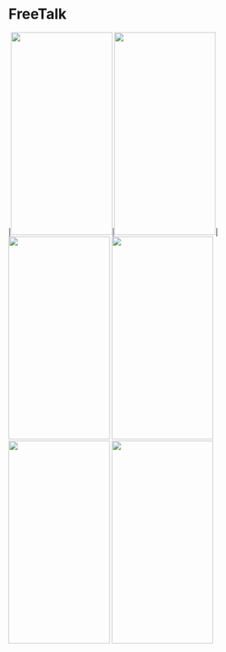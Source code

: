 # FreeTalk

|<img src="https://user-images.githubusercontent.com/40617271/86253431-80297580-bbef-11ea-9d09-535628799cd0.png" width="200" height="400">|<img src="https://user-images.githubusercontent.com/40617271/86253470-8d466480-bbef-11ea-97b8-e61342b4f150.png" width="200" height="400">|
<img src="https://user-images.githubusercontent.com/40617271/86253711-ddbdc200-bbef-11ea-9200-c2bdd92850e4.png" width="200" height="400">
<img src="https://user-images.githubusercontent.com/40617271/86253744-e615fd00-bbef-11ea-8d9f-6e264b15ea57.png" width="200" height="400">
<img src="https://user-images.githubusercontent.com/40617271/86253788-f29a5580-bbef-11ea-840a-30d32511c2c2.png" width="200" height="400">
<img src="https://user-images.githubusercontent.com/40617271/86537242-7920a100-bf28-11ea-8416-c9b4bb66455f.png" width="200" height="400">







